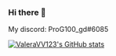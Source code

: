 ### Hi there 👋

<!--
**ValeraVV123/ValeraVV123** is a ✨ _special_ ✨ repository because its `README.md` (this file) appears on your GitHub profile.

Here are some ideas to get you started:

Hello! I am **ValeraVV123**. I am 12 years old youtuber, programmist and gamer. 

- 🔭 I’m currently working on my gdbot
- 🌱 I’m currently learning c++ and c#
- 👯 I’m looking to collaborate on -
- 🤔 I’m looking for help with -
- 💬 Ask me about ?
- 📫 How to reach me: ?
- 😄 Pronouns: He/him
- ⚡ Fun fact: -
-->

My discord: ProG100_gd#6085

[![**ValeraVV123**'s GitHub stats](https://github-readme-stats.vercel.app/api?username=figmentboy&include_all_commits=true&hide=issues&theme=vue-dark)](https://github.com/anuraghazra/github-readme-stats)
